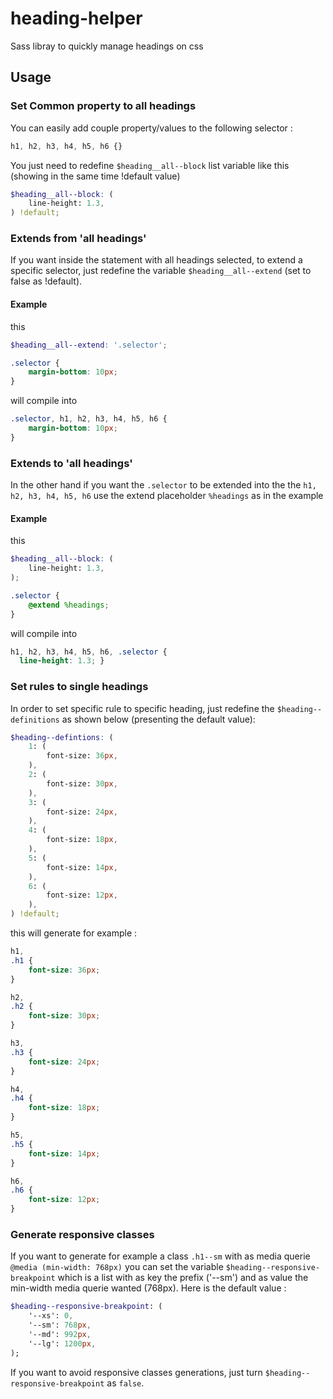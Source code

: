 # heading-helper
Sass libray to quickly manage headings on css


## Usage

### Set Common property to all headings
You can easily add couple property/values to the following selector :

```scss
h1, h2, h3, h4, h5, h6 {}
```

You just need to redefine `$heading__all--block` list variable like this (showing in the same time !default value)

```scss
$heading__all--block: (
    line-height: 1.3,
) !default;
```

### Extends from 'all headings'
If you want inside the statement with all headings selected, to extend a specific selector, just redefine the variable `$heading__all--extend` (set to false as !default).

#### Example
this
```scss
$heading__all--extend: '.selector';

.selector {
    margin-bottom: 10px;
}
```
will compile into
```css
.selector, h1, h2, h3, h4, h5, h6 {
    margin-bottom: 10px;
}
```

### Extends to 'all headings'
In the other hand if you want the `.selector` to be extended into the the `h1, h2, h3, h4, h5, h6` use the extend placeholder `%headings` as in the example

#### Example
this
```scss
$heading__all--block: (
    line-height: 1.3,
);

.selector {
    @extend %headings;
}
```
will compile into
```css
h1, h2, h3, h4, h5, h6, .selector {
  line-height: 1.3; }
```

### Set rules to single headings
In order to set specific rule to specific heading, just redefine the `$heading--definitions` as shown below (presenting the default value):
```scss
$heading--defintions: (
    1: (
        font-size: 36px,
    ),
    2: (
        font-size: 30px,
    ),
    3: (
        font-size: 24px,
    ),
    4: (
        font-size: 18px,
    ),
    5: (
        font-size: 14px,
    ),
    6: (
        font-size: 12px,
    ),
) !default;
```

this will generate for example :
```css
h1,
.h1 {
    font-size: 36px;
}

h2,
.h2 {
    font-size: 30px;
}

h3,
.h3 {
    font-size: 24px;
}

h4,
.h4 {
    font-size: 18px;
}

h5,
.h5 {
    font-size: 14px;
}

h6,
.h6 {
    font-size: 12px;
}
```


### Generate responsive classes
If you want to generate for example a class `.h1--sm` with as media querie `@media (min-width: 768px)` you can set the variable `$heading--responsive-breakpoint` which is a list with as key the prefix ('--sm') and as value the min-width media querie wanted (768px). Here is the default value :
```sass
$heading--responsive-breakpoint: (
    '--xs': 0,
    '--sm': 768px,
    '--md': 992px,
    '--lg': 1200px,
);
```
If you want to avoid responsive classes generations, just turn `$heading--responsive-breakpoint` as `false`.
